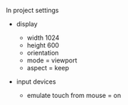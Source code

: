 In project settings 

- display
	- width 1024
	- height 600
	- orientation 
	- mode = viewport
	- aspect = keep

- input devices
	- emulate touch from mouse = on

